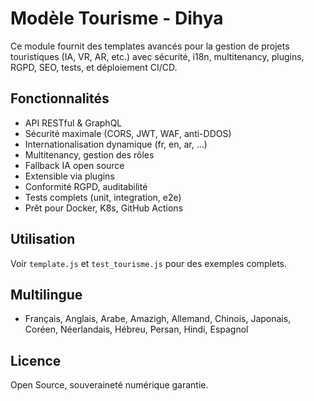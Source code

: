 # Modèle Tourisme - Dihya

Ce module fournit des templates avancés pour la gestion de projets touristiques (IA, VR, AR, etc.) avec sécurité, i18n, multitenancy, plugins, RGPD, SEO, tests, et déploiement CI/CD.

## Fonctionnalités
- API RESTful & GraphQL
- Sécurité maximale (CORS, JWT, WAF, anti-DDOS)
- Internationalisation dynamique (fr, en, ar, ...)
- Multitenancy, gestion des rôles
- Fallback IA open source
- Extensible via plugins
- Conformité RGPD, auditabilité
- Tests complets (unit, integration, e2e)
- Prêt pour Docker, K8s, GitHub Actions

## Utilisation
Voir `template.js` et `test_tourisme.js` pour des exemples complets.

## Multilingue
- Français, Anglais, Arabe, Amazigh, Allemand, Chinois, Japonais, Coréen, Néerlandais, Hébreu, Persan, Hindi, Espagnol

## Licence
Open Source, souveraineté numérique garantie.
